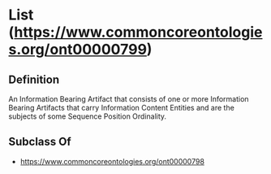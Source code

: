 # List (https://www.commoncoreontologies.org/ont00000799)

## Definition
An Information Bearing Artifact that consists of one or more Information Bearing Artifacts that carry Information Content Entities and are the subjects of some Sequence Position Ordinality.

## Subclass Of
- https://www.commoncoreontologies.org/ont00000798

